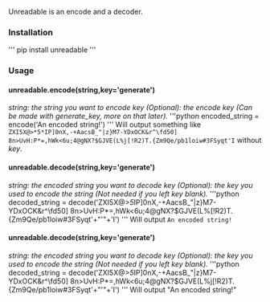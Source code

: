 Unreadable is an encode and a decoder.
### __Installation__ ###
'''
pip install unreadable
'''
### __Usage__ ###
#### unreadable.**encode**(string,key='generate')
*string: the string you want to encode*
*key (Optional): the encode key (Can be made with generate_key, more on that later).*
'''python
encoded_string = encode('An encoded string!')
'''
Will output something like `ZXI5X@>*5*IP]0nX,-+AacsB_"|z}M7-YDxOCK&r^\fd50] 8n>UvH:P*=,hWk<6u;4@gNX?$GJVE(L%j[!R2)T.{Zm9Qe/pb1loiw#3FSyqt'I` without *key*.
#### unreadable.**decode**(string,key='generate')
*string: the encoded string you want to decode*
*key (Optional): the key you used to encode the string (Not needed if you left key blank).*
'''python
decoded_string = decode('ZXI5X@>*5*IP]0nX,-+AacsB_"|z}M7-YDxOCK&r^\fd50] 8n>UvH:P*=,hWk<6u;4@gNX?$GJVE(L%\[!R2)T.{Zm9Qe/pb1loiw#3FSyqt'+"'"+'I')
'''
Will output `An encoded string!`
#### unreadable.**decode**(string,key='generate')
*string: the encoded string you want to decode*
*key (Optional): the key you used to encode the string (Not needed if you left key blank).*
'''python
decoded_string = decode('ZXI5X@>*5*IP]0nX,-+AacsB_"|z}M7-YDxOCK&r^\fd50] 8n>UvH:P*=,hWk<6u;4@gNX?$GJVE(L%j\[!R2)T.{Zm9Qe/pb1loiw#3FSyqt'+"'"+'I')
'''
Will output "An encoded string!"
